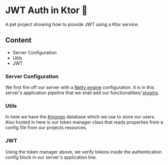 # JWT Auth in Ktor :key:
A pet project showing how to provide JWT using a Ktor service.

## Content
- Server Configuration
- Utils
- JWT

### **Server Configuration**
We first fire off our server with a [Netty engine](https://netty.io/) configuration. 
It is in this server's application pipeline that we shall add our functionalities/ [plugins](https://ktor.io/docs/plugins.html#dependency).

### Utils
In here we have the [Kmongo](https://litote.org/kmongo/) database which we use to store our users. Also hosted in here is our token manager class that reads properties from a config file from our projects resources.

### JWT
Using the token manager above, we verify tokens inside the authentication config block in our server's application line.


